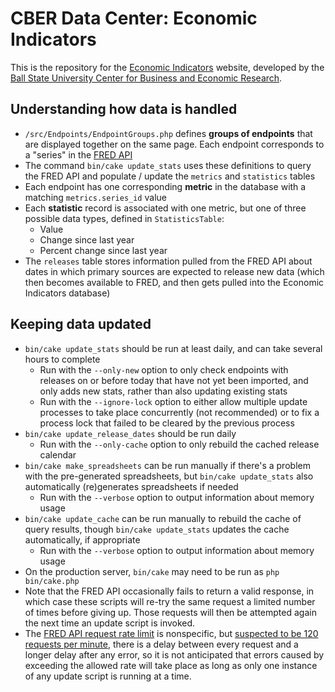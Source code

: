 # CBER Data Center: Economic Indicators

This is the repository for the [Economic Indicators](https://indicators.cberdata.org) website, developed by the
[Ball State University Center for Business and Economic Research](https://bsu.edu/cber).

## Understanding how data is handled
- `/src/Endpoints/EndpointGroups.php` defines **groups of endpoints** that are displayed together on the same page. Each
  endpoint corresponds to a "series" in the [FRED API](https://fred.stlouisfed.org/docs/api/fred/)
- The command `bin/cake update_stats` uses these definitions to query the FRED API and populate / update the `metrics`
  and `statistics` tables
- Each endpoint has one corresponding **metric** in the database with a matching `metrics.series_id` value
- Each **statistic** record is associated with one metric, but one of three possible data types, defined in
  `StatisticsTable`:
  - Value
  - Change since last year
  - Percent change since last year
- The `releases` table stores information pulled from the FRED API about dates in which primary sources are expected to
  release new data (which then becomes available to FRED, and then gets pulled into the Economic Indicators database)

## Keeping data updated
- `bin/cake update_stats` should be run at least daily, and can take several hours to complete
  - Run with the `--only-new` option to only check endpoints with releases on or before today that have not yet been
    imported, and only adds new stats, rather than also updating existing stats
  - Run with the `--ignore-lock` option to either allow multiple update processes to take place concurrently
    (not recommended) or to fix a process lock that failed to be cleared by the previous process
- `bin/cake update_release_dates` should be run daily
  - Run with the `--only-cache` option to only rebuild the cached release calendar
- `bin/cake make_spreadsheets` can be run manually if there's a problem with the pre-generated spreadsheets, but
  `bin/cake update_stats` also automatically (re)generates spreadsheets if needed
    - Run with the `--verbose` option to output information about memory usage
- `bin/cake update_cache` can be run manually to rebuild the cache of query results, though
  `bin/cake update_stats` updates the cache automatically, if appropriate
    - Run with the `--verbose` option to output information about memory usage
- On the production server, `bin/cake` may need to be run as `php bin/cake.php`
- Note that the FRED API occasionally fails to return a valid response, in which case these scripts will re-try the same
  request a limited number of times before giving up. Those requests will then be attempted again the next time an
  update script is invoked.
- The [FRED API request rate limit](https://fred.stlouisfed.org/docs/api/terms_of_use.html) is nonspecific, but
  [suspected to be 120 requests per minute](https://cran.r-project.org/web/packages/fredr/news/news.html), there is a
  delay between every request and a longer delay after any error, so it is not anticipated that errors
  caused by exceeding the allowed rate will take place as long as only one instance of any update script is running at
  a time.

